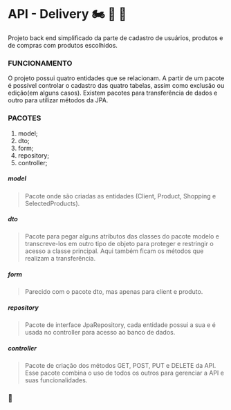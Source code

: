 # API - Delivery :motorcycle: :motor_scooter: :pizza:

Projeto back end simplificado da parte de cadastro de usuários, produtos e de compras com produtos escolhidos.

### FUNCIONAMENTO

O projeto possui quatro entidades que se relacionam. A partir de um pacote é possível controlar o cadastro das quatro tabelas, assim como exclusão ou edição(em alguns casos). Existem pacotes para transferência de dados e outro para utilizar métodos da JPA.

### PACOTES

1. model;
2. dto;
3. form;
4. repository;
5. controller;

##### model

> Pacote onde são criadas as entidades (Client, Product, Shopping e SelectedProducts).

##### dto

> Pacote para pegar alguns atributos das classes do pacote modelo e transcreve-los em outro tipo de objeto para proteger e restringir o acesso a classe principal. Aqui também ficam os métodos que realizam a transferência.

##### form

> Parecido com o pacote dto, mas apenas para client e produto.

##### repository

> Pacote de interface JpaRepository, cada entidade possui a sua e é usada no controller para acesso ao banco de dados.

##### controller

> Pacote de criação dos métodos GET, POST, PUT e DELETE da API. Esse pacote combina o uso de todos os outros para gerenciar a API e suas funcionalidades.

### :wolf:
